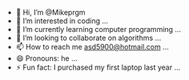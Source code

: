 - 👋 Hi, I’m @Mikeprgm
- 👀 I’m interested in coding ...
- 🌱 I’m currently learning computer programming ...
- 💞️ I’m looking to collaborate on algorithms ...
- 📫 How to reach me asd5900@hotmail.com ...
- 😄 Pronouns: he ...
- ⚡ Fun fact: I purchased my first laptop last year ...

<!---
Mikeprgm/Mikeprgm is a ✨ special ✨ repository because its `README.md` (this file) appears on your GitHub profile.
You can click the Preview link to take a look at your changes.
--->

